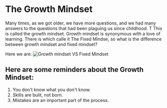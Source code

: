 # The Growth Mindset
Many times, as we got older, we have more questions, and we had many answers to the questions that had been plaguing us since childhood. T
This is called the growth mindset.
Growth mindset is synonymous with a love of learning.
There is which calle it The Fixed Mindse, so what is the difference between growth mindset and fixed mindset?

Here we are:
![Growth mindset VS Fixed Mindset](https://cdn.shopify.com/s/files/1/2013/0229/products/growth_mindset_printable_poster_kids_3@2x.png?v=1531968705)
## Here are some reminders about the Growth Mindset:
1. You don't know what you don't know.
2. Skills are bulit, not born.
3. Mistakes are an important part of the process.


